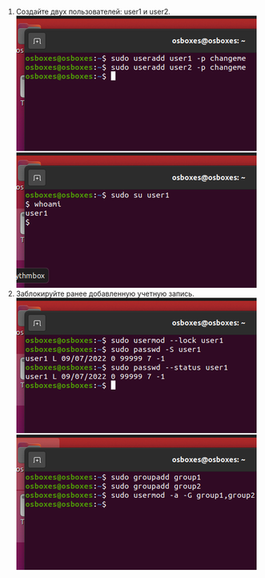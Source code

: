 1. Создайте двух пользователей: user1 и user2.
![Alt text](https://github.com/emkramer/orsos/blob/905d5645e3221b1f0645e98d2488231d80b02e01/.screenshots/Screenshot%20from%202022-09-07%2022-17-50.png "Задание 1")
![Alt text](https://github.com/emkramer/orsos/blob/a4eb26120dad5a312e06bb06cefd380e3a290e2a/.screenshots/Screenshot%20from%202022-09-07%2022-19-58.png "Задание 1")
2. Заблокируйте ранее добавленную учетную запись.
![Alt text](https://github.com/emkramer/orsos/blob/a4eb26120dad5a312e06bb06cefd380e3a290e2a/.screenshots/Screenshot%20from%202022-09-07%2022-24-21.png "Задание 2")
![Alt text](https://github.com/emkramer/orsos/blob/a4eb26120dad5a312e06bb06cefd380e3a290e2a/.screenshots/Screenshot%20from%202022-09-07%2022-34-49.png "Задание 2")